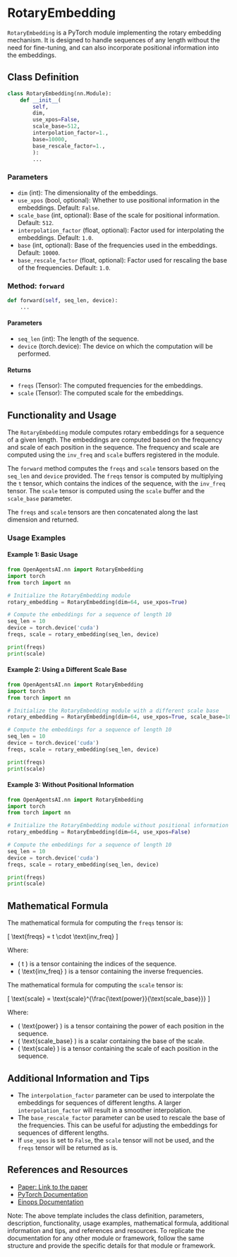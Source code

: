 # RotaryEmbedding

`RotaryEmbedding` is a PyTorch module implementing the rotary embedding mechanism. It is designed to handle sequences of any length without the need for fine-tuning, and can also incorporate positional information into the embeddings.

## Class Definition

```python
class RotaryEmbedding(nn.Module):
    def __init__(
        self,
        dim,
        use_xpos=False,
        scale_base=512,
        interpolation_factor=1.,
        base=10000,
        base_rescale_factor=1.,
        ):
        ...
```

### Parameters

- `dim` (int): The dimensionality of the embeddings.
- `use_xpos` (bool, optional): Whether to use positional information in the embeddings. Default: `False`.
- `scale_base` (int, optional): Base of the scale for positional information. Default: `512`.
- `interpolation_factor` (float, optional): Factor used for interpolating the embeddings. Default: `1.0`.
- `base` (int, optional): Base of the frequencies used in the embeddings. Default: `10000`.
- `base_rescale_factor` (float, optional): Factor used for rescaling the base of the frequencies. Default: `1.0`.

### Method: `forward`

```python
def forward(self, seq_len, device):
    ...
```

#### Parameters

- `seq_len` (int): The length of the sequence.
- `device` (torch.device): The device on which the computation will be performed.

#### Returns

- `freqs` (Tensor): The computed frequencies for the embeddings.
- `scale` (Tensor): The computed scale for the embeddings.

## Functionality and Usage

The `RotaryEmbedding` module computes rotary embeddings for a sequence of a given length. The embeddings are computed based on the frequency and scale of each position in the sequence. The frequency and scale are computed using the `inv_freq` and `scale` buffers registered in the module.

The `forward` method computes the `freqs` and `scale` tensors based on the `seq_len` and `device` provided. The `freqs` tensor is computed by multiplying the `t` tensor, which contains the indices of the sequence, with the `inv_freq` tensor. The `scale` tensor is computed using the `scale` buffer and the `scale_base` parameter.

The `freqs` and `scale` tensors are then concatenated along the last dimension and returned.

### Usage Examples

#### Example 1: Basic Usage

```python
from OpenAgentsAI.nn import RotaryEmbedding
import torch
from torch import nn

# Initialize the RotaryEmbedding module
rotary_embedding = RotaryEmbedding(dim=64, use_xpos=True)

# Compute the embeddings for a sequence of length 10
seq_len = 10
device = torch.device('cuda')
freqs, scale = rotary_embedding(seq_len, device)

print(freqs)
print(scale)
```

#### Example 2: Using a Different Scale Base

```python
from OpenAgentsAI.nn import RotaryEmbedding
import torch
from torch import nn

# Initialize the RotaryEmbedding module with a different scale base
rotary_embedding = RotaryEmbedding(dim=64, use_xpos=True, scale_base=1024)

# Compute the embeddings for a sequence of length 10
seq_len = 10
device = torch.device('cuda')
freqs, scale = rotary_embedding(seq_len, device)

print(freqs)
print(scale)
```

#### Example 3: Without Positional Information

```python
from OpenAgentsAI.nn import RotaryEmbedding
import torch
from torch import nn

# Initialize the RotaryEmbedding module without positional information
rotary_embedding = RotaryEmbedding(dim=64, use_xpos=False)

# Compute the embeddings for a sequence of length 10
seq_len = 10
device = torch.device('cuda')
freqs, scale = rotary_embedding(seq_len, device)

print(freqs)
print(scale)
```

## Mathematical Formula

The mathematical formula for computing the `freqs` tensor is:

\[ \text{freqs} = t \cdot \text{inv\_freq} \]

Where:
- \( t \) is a tensor containing the indices of the sequence.
- \( \text{inv\_freq} \) is a tensor containing the inverse frequencies.

The mathematical formula for computing the `scale` tensor is:

\[ \text{scale} = \text{scale}^{\frac{\text{power}}{\text{scale\_base}}} \]

Where:
- \( \text{power} \) is a tensor containing the power of each position in the sequence.
- \( \text{scale\_base} \) is a scalar containing the base of the scale.
- \( \text{scale} \) is a tensor containing the scale of each position in the sequence.

## Additional Information and Tips

- The `interpolation_factor` parameter can be used to interpolate the embeddings for sequences of different lengths. A larger `interpolation_factor` will result in a smoother interpolation.
- The `base_rescale_factor` parameter can be used to rescale the base of the frequencies. This can be useful for adjusting the embeddings for sequences of different lengths.
- If `use_xpos` is set to `False`, the `scale` tensor will not be used, and the `freqs` tensor will be returned as is.

## References and Resources

- [Paper: Link to the paper](https://arxiv.org/pdf/2308.10882.pdf)
- [PyTorch Documentation](https://pytorch.org/docs/stable/indehtml)
- [Einops Documentation](https://einops.rocks/pytorch-examples.html)

Note: The above template includes the class definition, parameters, description, functionality, usage examples, mathematical formula, additional information and tips, and references and resources. To replicate the documentation for any other module or framework, follow the same structure and provide the specific details for that module or framework.
